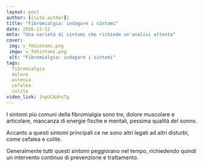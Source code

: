 ```yaml
---
layout: post
author: {{site.author}}
title: "Fibromialgia: indagare i sintomi"
date: 2016-12-12
meta: "Una varietà di sintomi che richiede un'analisi attenta"
cover:
 img: v_fmSintomi.png
 imgw: v_fmSintomi.png
 alt: "Fibromialgia: indagare i sintomi"
tags:
  fibromialgia
  dolore
  astenia
  cefalea
  colite
video_link: 1npUCAohs7g
---
```

I sintomi più comuni della fibromialgia sono tre, dolore muscolare e articolare, mancanza di energie fische e mentali, pessima qualità del sonno.

Accanto a questi sintomi principali ce ne sono altri legati ad altri disturbi, come cefalea e colite.

Generalmente tutti questi sintomi peggiorano nel tempo, richiedendo quindi un intervento continuo di prevenzione e trattamento.
